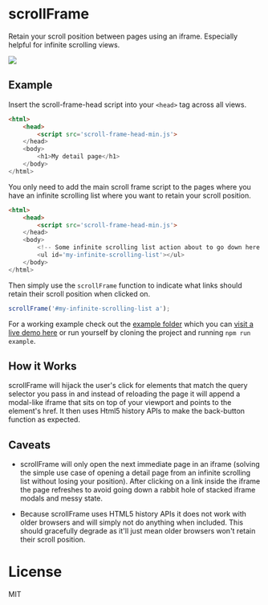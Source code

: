 # scrollFrame

Retain your scroll position between pages using an iframe. Especially helpful for infinite scrolling views.

![](http://www.explainxkcd.com/wiki/images/5/56/infinite_scrolling.png)

## Example

Insert the scroll-frame-head script into your `<head>` tag across all views.

````html
<html>
    <head>
        <script src='scroll-frame-head-min.js'>
    </head>
    <body>
        <h1>My detail page</h1>
    </body>
</html>
````

You only need to add the main scroll frame script to the pages where you have an infinite scrolling list where you want to retain your scroll position.

````html
<html>
    <head>
        <script src='scroll-frame-head-min.js'>
    </head>
    <body>
        <!-- Some infinite scrolling list action about to go down here -->
        <ul id='my-infinite-scrolling-list'></ul>
    </body>
</html>
````

Then simply use the `scrollFrame` function to indicate what links should retain their scroll position when clicked on.

````javascript
scrollFrame('#my-infinite-scrolling-list a');
````

For a working example check out the [example folder](https://github.com/artsy/scroll-frame/tree/master/example) which you can [visit a live demo here](http://artsy.github.io/scroll-frame) or run yourself by cloning the project and running `npm run example`.

## How it Works

scrollFrame will hijack the user's click for elements that match the query selector you pass in and instead of reloading the page it will append a modal-like iframe that sits on top of your viewport and points to the element's href. It then uses Html5 history APIs to make the back-button function as expected.

## Caveats

* scrollFrame will only open the next immediate page in an iframe (solving the simple use case of opening a detail page from an infinite scrolling list without losing your position). After clicking on a link inside the iframe the page refreshes to avoid going down a rabbit hole of stacked iframe modals and messy state.

* Because scrollFrame uses HTML5 history APIs it does not work with older browsers and will simply not do anything when included. This should gracefully degrade as it'll just mean older browsers won't retain their scroll position.

# License

MIT